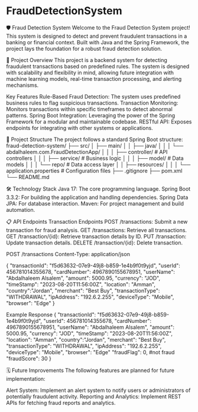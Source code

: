 # FraudDetectionSystem
🛡️ Fraud Detection System Welcome to the Fraud Detection System project! This system is designed to detect and prevent fraudulent transactions in a banking or financial context. Built with Java and the Spring Framework, the project lays the foundation for a robust fraud detection solution.

🚀 Project Overview This project is a backend system for detecting fraudulent transactions based on predefined rules. The system is designed with scalability and flexibility in mind, allowing future integration with machine learning models, real-time transaction processing, and alerting mechanisms.

Key Features Rule-Based Fraud Detection: The system uses predefined business rules to flag suspicious transactions. Transaction Monitoring: Monitors transactions within specific timeframes to detect abnormal patterns. Spring Boot Integration: Leveraging the power of the Spring Framework for a modular and maintainable codebase. RESTful API: Exposes endpoints for integrating with other systems or applications.

📂 Project Structure The project follows a standard Spring Boot structure: fraud-detection-system/ ├── src/ │ ├── main/ │ │ ├── java/ │ │ │ └── abdalhaleem.com.FraudDetectionApp/ │ │ │ ├── controller/ # API controllers │ │ │ ├── service/ # Business logic │ │ │ ├── model/ # Data models │ │ │ └── repo/ # Data access layer │ │ ├── resources/ │ │ │ └── application.properties # Configuration files ├── .gitignore ├── pom.xml └── README.md

🛠️ Technology Stack Java 17: The core programming language. Spring Boot 3.3.2: For building the application and handling dependencies. Spring Data JPA: For database interaction. Maven: For project management and build automation.

📋 API Endpoints Transaction Endpoints POST /transactions: Submit a new transaction for fraud analysis. GET /transactions: Retrieve all transactions. GET /transaction/{id}: Retrieve transaction details by ID. PUT /transaction: Update transaction details. DELETE /transaction/{id}: Delete transaction.

POST /transactions Content-Type: application/json

{ "transactionId": "f5d63632-07e9-49j8-b859-1e4b9f0t9yjd", "userId": 456781014355678, "cardNumber": 4967890155678951, "userName": "Abdalhaleem Alsalem", "amount": 5000.95, "currency": "JOD", "timeStamp": "2023-08-20T11:56:00Z", "location": "Amman", "country":"Jordan", "merchant": "Best Buy", "transactionType": "WITHDRAWAL", "ipAddress": "192.6.2.255", "deviceType": "Mobile", "browser": "Edge" }

Example Response { "transactionId": "f5d63632-07e9-49j8-b859-1e4b9f0t9yjd", "userId": 456781014355678, "cardNumber": 4967890155678951, "userName": "Abdalhaleem Alsalem", "amount": 5000.95, "currency": "JOD", "timeStamp": "2023-08-20T11:56:00Z", "location": "Amman", "country":"Jordan", "merchant": "Best Buy", "transactionType": "WITHDRAWAL", "ipAddress": "192.6.2.255", "deviceType": "Mobile", "browser": "Edge" "fraudFlag": 0, #not fraud "fraudScore": 30 }

🗓️ Future Improvements The following features are planned for future implementation:

Alert System: Implement an alert system to notify users or administrators of potentially fraudulent activity. Reporting and Analytics: Implement REST APIs for fetching fraud reports and analytics.
